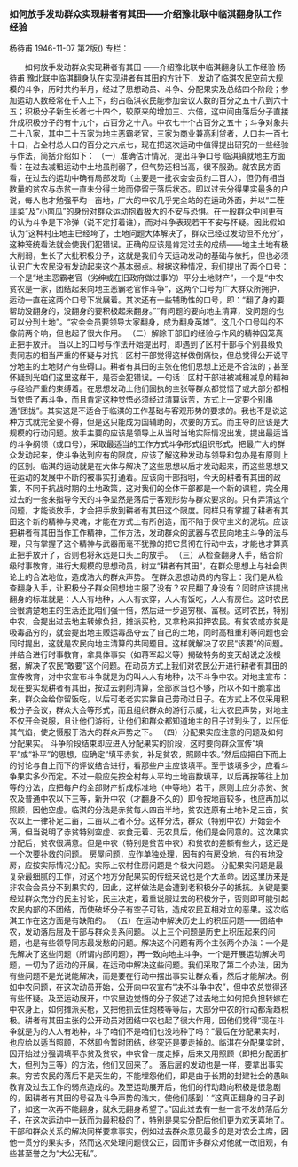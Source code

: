 ### 如何放手发动群众实现耕者有其田——介绍豫北联中临淇翻身队工作经验
杨待甫
1946-11-07
第2版()
专栏：

　　如何放手发动群众实现耕者有其田
    ——介绍豫北联中临淇翻身队工作经验
    杨待甫
    豫北联中临淇翻身队在实现耕者有其田的方针下，发动了临淇农民空前大规模的斗争，历时共约半月，经过了思想动员、斗争、分配果实及总结四个阶段；参加运动人数经常在千人上下，约占临淇农民能参加会议人数的百分之五十八到六十五；积极分子新生长者七十四个，较原来的增加三、六倍，这中间由落后分子直接升成积极分子的有十九个，占百分之十八。中农七十个占百分之五十；斗争对象共二十八家，其中二十五家为地主恶霸老官，三家为商业兼高利贷者，人口共一百七十口，占全村总人口的百分之六点七，现在把这次运动中值得提出研究的一些经验与作法，简括介绍如下：
    （一）准确估计情况，提出斗争口号
    临淇镇就地主方面看：在过去减租运动中土地虽削弱了，但气势还相当高，很不服劲。就农民方面看，在过去的运动中确有局部发动（主要是一批农会会员约二百人），但仍有相当数量的贫农与赤贫一直未分得土地而停留于落后状态。即以过去分得果实最多的户说，每人也才勉强平均一亩地，广大的中农几乎完全站的在运动外面，并以“二茬韭菜”及“小南瓜”的身份对群众运动抱着极大的不安与恐惧。在一般群众中间更有的认为斗争是下冷弹（说不定打着谁），而对斗争表现若干不安与怀疑。因此假如认为“这种村庄地主已经垮了，土地问题大体解决了，群众已经过发动但不充分”，这种笼统看法就会使我们犯错误。正确的应该是肯定过去的成绩——地主土地有极大削弱，生长了大批积极分子，这就是我们今天运动发动的基础与依托，但也必须认识广大农民没有发动起来这个基本弱点。根据这种情况，我们提出了两个口号：一个是“地主恶霸老官（劣绅或在旧政府做过事的）平分土地财产”，一个是“中农贫农是一家，团结起来向地主恶霸老官作斗争”，这两个口号为广大群众所拥护，运动一直在这两个口号下发展着。其次还有一些辅助性的口号，即：“翻了身的要帮助没翻身的，没翻身的要积极起来翻身。”“有问题的要向地主清算，没问题的也可以分到土地”。“农会会员要领导大家翻身，成为翻身英雄”。这几个口号叫的不像前两个响，但也起了很大作用。
    （二）解除干部旧的经验与作风的精神囚笼真正把手放开。
    当以上的口号与作法开始提出时，即遇到了区村干部与个别县级负责同志的相当严重的怀疑与对抗：区村干部觉得这样做倒痛快，但总觉得公开说平分地主的土地财产有些碍口。耕者有其田的主张在他们思想上还是不合法的；甚至怀疑到光咱们这里这样干，是否会犯错误。一句话：区村干部进被减租减息的精神与经验严重的束缚着。在思想发动上他们固执的主张等群众都觉悟了或大部分都相当觉悟了再斗争，而且肯定这种觉悟必须经过清算诉苦，方式上一定要个别串通“团拢”。其实这是不适合于临淇的工作基础与客观形势的要求的。我也不是说这种方式就完全要不得，但是这只能成为国辅助的，次要的方式。而主导的应该是大规模的行动问题。放手主要的应该是领导上从当时当地实际情况出发，提出最适当的斗争纲领（或口号），采取最适当的工作方式斗争形式组织形式，把最广大的群众发动起来，使斗争达到应有的限度，应该了解这种发动与领导和包办是有原则上的区别。临淇的运动就是在大体与解决了这些思想以后才发动起来，而这些思想又在运动的发展中不断的被事实打通着。应该向干部指明，今天的耕者有其田的政策，不同于抗战时期的土地政策，这对我们的全体干部都是一个新的课程，完全用过去的一套来指导今天的斗争显然是落后于客观形势与群众要求的。只有弄清这个问题，才能谈放手，才会把手放到耕者有其田这个限度。同样只有掌握了耕者有其田这个新的精神与灵魂，才能在方式上有所创造，而不陷于保守主义的泥坑。应该把耕者有其田当作工作精神，工作方法，发动群众的武器与农民向地主斗争的法与理，只有掌握了这个精神与武器而毫不犹豫的把它贯彻在行动中去，才能也才算真正把手放开了，否则也将永远是口头上的放手。
    （三）从检查翻身入手，结合阶级时事教育，进行大规模的思想动员，树立“耕者有其田”，在群众思想上与社会舆论上的合法地位，造成浩大的群众声势。
    在群众思想动员的内容上：我们是从检查翻身入手，让积极分子群众回想地主服了没有？农民翻了身没有？同时应该提出翻身的标准就是：人人有地种，人人有衣穿，人人有饭吃，人人有房住。这时农民会很清楚地主的生活还比咱们强十倍，然后进一步追穷根、富根。这时农民，特别中农，会提出过去地主转嫁负担，摊派买枪，又拿枪来扣押农民。有贫农或亦贫是吸毒品穷的，就会提出地主贩运毒品夺去了自己的土地，同时高租重利等问题也会同时提出，这就是农民向地主清算的共同题目。这样就解决了农民“该要”的问题。并结合进行时事教育，拿具体事实（如蒋军起义等）揭破特务的变天胡说之没根据，解决了农民“敢要”这个问题。在动员方式上我们对农民公开进行耕者有其田的宣传教育，对中农宣布斗争就是为的叫人人有地种，决不斗争中农。对地主宣布：现在要实现耕者有其田，按过去剥削清算，全部家当也不够，所以不如干脆拿出来，群众会给你留饭吃，以后可老老实实靠自己劳动过日子。在方式上不仅采用积极分子会议，群众大会等形式，而且组织群众的游行示威，壮大农民声势，对地主不仅开会说服，且让他们游街，让他们和群众都知道地主的日子过到头了，以压低其气焰，使之慑服于浩大的群众声势之下。
    （四）分配果实应注意的问题及如何分配果实。
    斗争阶段结束即应进入分配果实的阶段，这时要向群众宣传“填平”或“补平”的思想，应确定“填平赤贫，补足贫农，照顾中农。”然后应把自下而上的讨论与自上而下的评议结合进行，看那些户主应该填平。至于该填多少，应看斗争果实多少而定。不过一般应先按全村每人平均土地亩数填平，以后再按等往上加等的分法，应把每户的全部财产折成标准地（中等地）若干，原则上应分赤贫、贫农及普通中农以下三等，新升中农（才翻身不久的）即令按地亩较多，也应再加以照顾，因他空虚。临淇的分法是赤贫每人四亩半地，贫农连原有土地补足三亩，贫农以上一律补足二亩，二亩以上者不分。这样分法，群众（特别中农）开始会不满，但当说明了赤贫特别空虚、衣食无着、无农具后，他们是会同意的。这次果实分配后，贫农很满意。但是中农（特别是贫苦中农）和贫农的差额有些大，这还是一个次要补救的问题。
    房屋问题，应作单独处理，因有的有房没地，有的有地没房，应按实际情况分配。实际上农村住房问题是个极大问题。
    分配果实问题是最复杂最细腻的工作，对这个地方分配果实的传统来说也是个大革命。因这里历来是非农会会员分不到果实的，因此，这样做法是会遭到老积极分子的抵抗。关键是要经过群众充分的民主讨论，民主决定，着重说服过去的积极分子，否则即可能引起农民内部的不团结，而使破坏分子有空子可钻，造成农民互相对立的恶果。这次临淇工作在这方面是有缺陷的。
    （五）在运动中解决历史上的积压问题——团结中农，发动落后层及干部与群众关系问题。
    以上三个问题是历史上积压起来的问题，也是有些领导同志最发愁的问题。解决这个问题有两个主张两个办法：一个是先解决了这些问题（所谓内部问题），再一致向地主斗争。一个是开展运动解决问题，一切为了运动的开展，在运动中解决这些问题。我们采取了第二个办法，因为有些问题不是光说能解决，而是要在行动中摆出事实让群众看，然后才能解决。例如中农问题，在这次动员开始，公开向中农宣布“决不斗争中农”，但中农总觉得还有些怀疑。及至运动展开，中农里边觉悟的分子叙述了过去地主如何把负担转嫁在中农身上，如何摊派买枪，又把他抓去住炮楼等等后，大部分中农的行动都渐趋积极。耕者有其田主张的公开动员对团结中农也起了很大作用，因他们觉得“现在斗争就是为的人人有地种，斗了咱们不是咱们也没地种了吗？”最后在分配果实时，也应给以适当照顾，不然即令暂时团结，终究还是要走掉的。临淇在分配果实时，因开始过分强调填平赤贫及贫农，中农曾一度走掉，后来又用照顾（即把分配面扩大，但列为三等）的方法，他们又回来了。
    落后层的发动也是一样，要拿出事实来。穷苦农民的落后不是天生的，不能埋怨他们，即是由于长期的封建社会的愚昧教育及过去工作的弱点造成的。及至运动展开后，他们的行动趋向积极是很急剧的，因耕者有其田的号召及斗争声势的浩大，使他们感到：“这真正翻身的日子到了，如这一次再不能翻身，就永无翻身希望了。”因此过去有一些一言不发的落后分子，在这次运动中一跃而为最积极的了，特别是果实分配后他们更为欢天喜地了。
    干部和群众关系的解决同样要拿事实，例如过去群众意见最多的是对农会主席，因他一贯分的果实多，然而这次处理问题很公正，因而许多群众对他就一改旧观，有些甚至誉之为“大公无私”。

